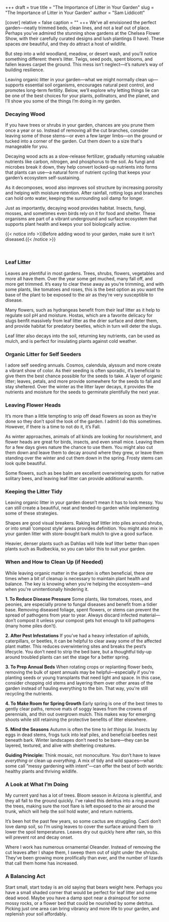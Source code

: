 +++
draft = true
title = "The Importance of Litter in Your Garden"
slug = "The Importance of Litter in Your Garden"
author = "Sam Liddicott"

[cover]
relative = false
caption = ""
+++
We’ve all envisioned the perfect garden—neatly trimmed beds, clean lines, and not a leaf out of place. Perhaps you’ve admired the stunning show gardens at the Chelsea Flower Show, with their carefully curated designs and lush plantings (I have). These spaces *are* beautiful, and they do attract a host of wildlife.

But step into a wild woodland, meadow, or desert wash, and you’ll notice something different: there’s litter. Twigs, seed pods, spent blooms, and fallen leaves carpet the ground. This mess isn’t neglect—it’s nature’s way of building resilience.

Leaving organic litter in your garden—what we might normally clean up—supports essential soil organisms, encourages natural pest control, and promotes long-term fertility. Below, we’ll explore why letting things lie can be one of the best choices for your plants, pollinators, and the planet, and I’ll show you some of the things I’m doing in my garden.

### Decaying Wood

If you have trees or shrubs in your garden, chances are you prune them once a year or so. Instead of removing all the cut branches, consider leaving some of those stems—or even a few larger limbs—on the ground or tucked into a corner of the garden. Cut them down to a size that's manageable for you.

Decaying wood acts as a slow-release fertilizer, gradually returning valuable nutrients like carbon, nitrogen, and phosphorus to the soil. As fungi and microbes break it down, they help convert locked-up nutrients into forms that plants can use—a natural form of nutrient cycling that keeps your garden’s ecosystem self-sustaining.

As it decomposes, wood also improves soil structure by increasing porosity and helping with moisture retention. After rainfall, rotting logs and branches can hold onto water, keeping the surrounding soil damp for longer.

Just as importantly, decaying wood provides habitat. Insects, fungi, mosses, and sometimes even birds rely on it for food and shelter. These organisms are part of a vibrant underground and surface ecosystem that supports plant health and keeps your soil biologically active.

{{< notice info >}}Before adding wood to your garden, make sure it isn’t diseased.{{< /notice >}}

 

### Leaf Litter

Leaves are plentiful in most gardens. Trees, shrubs, flowers, vegetables and more all have them. Over the year some get muched, many fall off, and more get trimmed. It’s easy to clear these away as you’re trimming, and with some plants, like tomatoes and roses, this is the best option as you want the base of the plant to be exposed to the air as they’re very susceptible to disease. 

Many flowers, such as hydrangeas benefit from their leaf litter as it help to regulate soil pH and moisture. Hostas, which are a favorite delicacy for slugs benfit massively from leaf litter as the drier surface and deter them, and provide habitat for predatory beetles, which in turn will deter the slugs.

Leaf litter also decays into the soil, returning key nutrients, can be used as mulch, and is perfect for insulating plants against cold weather. 

### Organic Litter for Self Seeders

I adore self seeding annuals. Cosmos, calendula, alyssum and more create a vibrant show of color. As their seeding is often sporadic, it’s beneficial to give them the best chance possible for the seeds to take. A layer of organic litter; leaves, petals, and more provide somewhere for the seeds to fall and stay sheltered. Over the winter as the litter layer decays, it provides the nutrients and moisture for the seeds to germinate plentifully the next year.

### Leaving Flower Heads

It’s more than a little tempting to snip off dead flowers as soon as they’re done so they don’t spoil the look of the garden. I admit I do this sometimes. However, if there is a time to not do it, it’s Fall. 

As winter approaches, animals of all kinds are looking for nourishment, and flower heads are great for birds, insects, and even small mice. Leaving them for a few days gives nature the chance to use them. You might also cut them down and leave them to decay around where they grew, or leave them standing over the winter and cut them down in the spring. Frosty stems can look quite beautiful. 

Some flowers, such as bee balm are excellent overwintering spots for native solitary bees, and leaving leaf litter can provide additional warmth. 

### Keeping the Litter Tidy

Leaving organic litter in your garden doesn’t mean it has to look messy. You can still create a beautiful, neat and tended-to garden while implementing some of these strategies.

Shapes are good visual breakers. Raking leaf littler into piles around shrubs, or into small ‘compost style’ areas provides definition. You might also mix in your garden litter with store-bought bark mulch to give a good surface. 

Heavier, denser plants such as Dahlias will hide leaf litter better than open plants such as Rudbeckia, so you can tailor this to suit your garden. 

### When and How to Clean Up (if Needed)

While leaving organic matter in the garden is often beneficial, there *are* times when a bit of cleanup is necessary to maintain plant health and balance. The key is knowing when you're helping the ecosystem—and when you're unintentionally hindering it.

**1. To Reduce Disease Pressure**
 Some plants, like tomatoes, roses, and peonies, are especially prone to fungal diseases and benefit from a tidier base. Removing diseased foliage, spent flowers, or stems can prevent the spread of pathogens from year to year. Always discard infected material—don’t compost it unless your compost gets hot enough to kill pathogens (many home piles don’t).

**2. After Pest Infestations**
 If you’ve had a heavy infestation of aphids, caterpillars, or beetles, it can be helpful to clear away some of the affected plant matter. This reduces overwintering sites and breaks the pest’s lifecycle. You don’t need to strip the bed bare, but a thoughtful tidy-up around troubled plants can set the stage for a better spring.

**3. To Prep Annual Beds**
 When rotating crops or replanting flower beds, removing the bulk of spent annuals may be helpful—especially if you're planting seeds or young transplants that need light and space. In this case, consider chopping old stems and layering them over other areas of the garden instead of hauling everything to the bin. That way, you're still recycling the nutrients.

**4. To Make Room for Spring Growth**
 Early spring is one of the best times to gently clear paths, remove mats of soggy leaves from the crowns of perennials, and thin out overgrown mulch. This makes way for emerging shoots while still retaining the protective benefits of litter elsewhere.

**5. Mind the Seasons**
 Autumn is often the time to *let things lie*. Insects lay eggs in dead stems, frogs tuck into leaf piles, and beneficial beetles nest beneath bark. Winter landscapes don’t need to be bare—they can be layered, textured, and alive with sheltering creatures.

**Guiding Principle:** Think mosaic, not monoculture. You don’t have to leave *everything* or clean up *everything*. A mix of tidy and wild spaces—what some call “messy gardening with intent”—can offer the best of both worlds: healthy plants and thriving wildlife.

### A Look at What I’m Doing

My current yard has a lot of trees. Bloom season in Arizona is plentiful, and they all fall to the ground quickly. I’ve raked this detritus into a ring around the trees, making sure the root flare is left exposed to the air around the trunk, which will help the soil hold water, and return nutrients. 

It’s been hot the past few years, so some cactus are struggling. Cacti don’t love damp soil, so I’m using leaves to cover the surface around them to lower the spoil temperatures. Leaves dry out quickly here after rain, so this will prevent rot and decay onset.

Where I work has numerous ornamental Oleander. Instead of removing the cut leaves after I shape them, I sweep them out of sight under the shrubs. They’ve been growing more prolifically than ever, and the number of lizards that call them home has increased. 

### A Balancing Act

Start small, start today is an old saying that bears weight here. Perhaps you have a small shaded corner that would be perfect for leaf litter and some dead wood. Maybe you have a damp spot near a drainspout for some mossy rocks, or a flower bed that could be nourished by some detritus. Picking just one area can bring vibrancy and more life to your garden, and replenish your soil affordably.
